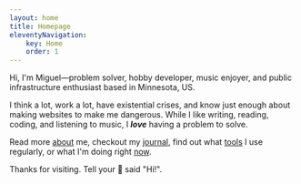 ```yaml
---
layout: home
title: Homepage
eleventyNavigation:
    key: Home
    order: 1
---
```


Hi, I'm Miguel—problem solver, hobby developer, music enjoyer, and public infrastructure enthusiast based in Minnesota, US.

I think a lot, work a lot, have existential crises, and know just enough about making websites to make me dangerous. While I like writing, reading, coding, and listening to music, I _**love**_ having a problem to solve.

Read more [about](/about/) me, checkout my [journal](/journal/), find out what [tools](/uses/) I use regularly, or what I'm doing right [now](/now/).

Thanks for visiting. Tell your 🐶 said "Hi!".

